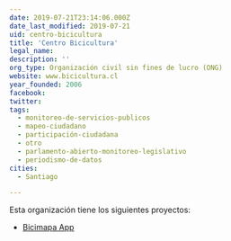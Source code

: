 ```yaml
---
date: 2019-07-21T23:14:06.000Z
date_last_modified: 2019-07-21
uid: centro-bicicultura
title: 'Centro Bicicultura'
legal_name: 
description: ''
org_type: Organización civil sin fines de lucro (ONG)
website: www.bicicultura.cl
year_founded: 2006
facebook: 
twitter: 
tags:
  - monitoreo-de-servicios-publicos
  - mapeo-ciudadano
  - participación-ciudadana
  - otro
  - parlamento-abierto-monitoreo-legislativo
  - periodismo-de-datos
cities: 
  - Santiago

---
```


Esta organización tiene los siguientes proyectos:

- [Bicimapa App](/proyectos/bicimapa-app)
